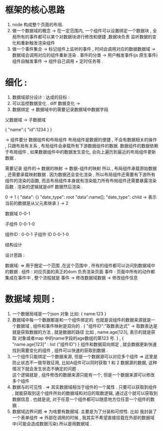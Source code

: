 # 框架的核心思路

1. node 构成整个页面的布局. 
2. 做一个数据域的概念 -> 在一定范围内, 一个组件可以设置绑定一个数据块 , 全局所有的事件都可以某个对数据块进行修改和便捷 ,数据块负责 监听数据的变化和重新触发渲染组件
3. 做一个事件集合 -> 
    标记组件上监听的事件 , 时间会调用对应的数据数据域 -> 数据域会调用对应的组件重新渲染 . 
    事件的分类 -> 用户触发事件(js 原生事件)
    组件自触发事件 -> 组件自己调用 + 定时任务等 . 

# 细化 :

1. 数据域部分设计 :
达成的目标 : 
1. 可以监控数据变化 . diff 数据变化 ->
2. 数据绑定 -> 数据域中的需要记录数据域中数据字段


父数据域 -> 子数据域 

{
    "name":{
        "id":1234
    }
}


-> 组件要分 数据组件和布局组件 
布局组件是数据的便捷 , 不会有数据相关的操作 , 只跟布局有关系 , 布局组件会承载所有下游数据组件的数据. 
数据组件的数据依赖于布局组件 , 如果数据组件中的数据发生变化, 会向上遍历到最近的布局组件更新数据 . 


需要记录 组件的-> 数据的映射 -> 数据-组件的映射  所以 , 布局组件承载原始数据 , 还需要承载映射数据 . 
因为数据还会变化渲染 , 所以布局组件还需要有下游所有组件的渲染的函数, 
而且布局组件本身就有渲染能力所有布局组件还需要暴露渲染函数 . 渲染的逻辑就是diff 数据然后渲染 . 

0 -> 1
{
    "data": {}
    "date_type": root
    "data":name[];
    "date_type": child -> 表示当前的数据是从父元素继承
}
  -> 2 

数据域 0-0-1

子组件 0-0-1-0 

组件ID : 0-0-1
子组件 ID 0-0-1-0

结构设计




设计思路 :

数据域: => 用于圈定一个范围 ,在这个范围中 , 所有的组件都可以访问到数据域中的数据 . 
组件 : 对应页面的真正的dom 负责渲染页面
事件 : 页面中所有的动作都集成在事件中 , 整个流程就是  事件 -> 修改数据域数据 -> 修改组件信息  

# 数据域 规则 : 
1. 一个数据局域是一个json 对象 比如:
{
    name:123
}
2. 数据域中每一个数据都是和一个组件绑定的. 也就是说组件的数据来源就是一个数据域 ,  组件和事件映射是双向的 . 
{
    "组件ID":"取数表达式" -> 取数表达是就是获取数据的方法 , 就是数据的路径 比如 , name.age[123], 表示的就是获取 对象或者map 中的name字段的age数组的第123 号.
}
,
{
    "name.age[123]" : list ("组件ID")
}
组件和数据双向绑定 , 就会数据更新快速找到需要变化的组件  , 组件可以快速的获取到数据 . 
3. 一个组件只能绑定一个数据来源, 但是一个数据源可以对应多个组件 => 这里是防止状态不一致导致征用, 比如A组件可以同时获取 1 和 2 数据源的数据, 这种情况下就会发生状态不确定的问题 .  
这个逻辑就是 , 组件修改的数据来源只能有一个, 但是一个数据来源可以修改多个组件
4. 数据与的可见性 . =>
其实数据域相当于组件的一个属性 . 只要可以获取到组件 , 就能获取到这个组件所处的数据域和对应的取数逻辑, 通过这个就可以获取到数据信息 . 
也就是说, 对于任意一个组件都可以随意地方位任意一个组件的数据 . 
5. 数据域边界问题 => 为啥要有数据域. 主要是为了分装和可控性. 
比如 我封装了一个表单组件 => 外部在调用的时候 , 我其实不希望直接挂载在外部的数据域中(可能会造成数据污染).所以是用数据域 . 